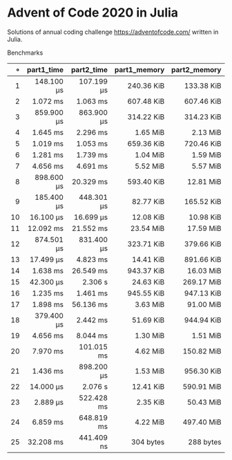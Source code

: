 # Advent of Code 2020 in Julia

Solutions of annual coding challenge https://adventofcode.com/ written in Julia.

Benchmarks

|   ∘ | part1_time | part2_time | part1_memory | part2_memory |   
| ---:| ----------:| ----------:| ------------:| ------------:|   
|   1 | 148.100 μs | 107.199 μs |   240.36 KiB |   133.38 KiB |
|   2 |   1.072 ms |   1.063 ms |   607.48 KiB |   607.46 KiB |
|   3 | 859.900 μs | 863.900 μs |   314.22 KiB |   314.23 KiB |
|   4 |   1.645 ms |   2.296 ms |     1.65 MiB |     2.13 MiB |
|   5 |   1.019 ms |   1.053 ms |   659.36 KiB |   720.46 KiB |
|   6 |   1.281 ms |   1.739 ms |     1.04 MiB |     1.59 MiB |
|   7 |   4.656 ms |   4.691 ms |     5.52 MiB |     5.57 MiB |
|   8 | 898.600 μs |  20.329 ms |   593.40 KiB |    12.81 MiB |
|   9 | 185.400 μs | 448.301 μs |    82.77 KiB |   165.52 KiB |
|  10 |  16.100 μs |  16.699 μs |    12.08 KiB |    10.98 KiB |
|  11 |  12.092 ms |  21.552 ms |    23.54 MiB |    17.59 MiB |
|  12 | 874.501 μs | 831.400 μs |   323.71 KiB |   379.66 KiB |
|  13 |  17.499 μs |   4.823 ms |    14.41 KiB |   891.66 KiB |
|  14 |   1.638 ms |  26.549 ms |   943.37 KiB |    16.03 MiB |
|  15 |  42.300 μs |    2.306 s |    24.63 KiB |   269.17 MiB |
|  16 |   1.235 ms |   1.461 ms |   945.55 KiB |   947.13 KiB |
|  17 |   1.898 ms |  56.136 ms |     3.63 MiB |    91.00 MiB |
|  18 | 379.400 μs |   2.442 ms |    51.69 KiB |   944.94 KiB |
|  19 |   4.656 ms |   8.044 ms |     1.30 MiB |     1.51 MiB |
|  20 |   7.970 ms | 101.015 ms |     4.62 MiB |   150.82 MiB |
|  21 |   1.436 ms | 898.200 μs |     1.53 MiB |   956.30 KiB |
|  22 |  14.000 μs |    2.076 s |    12.41 KiB |   590.91 MiB |
|  23 |   2.889 μs | 522.428 ms |     2.35 KiB |    50.43 MiB |
|  24 |   6.859 ms | 648.819 ms |     4.22 MiB |   497.40 MiB |
|  25 |  32.208 ms | 441.409 ns |    304 bytes |    288 bytes |
